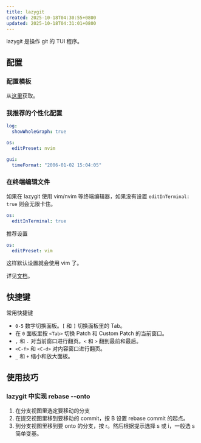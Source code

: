 ```yaml
---
title: lazygit
created: 2025-10-18T04:30:55+0800
updated: 2025-10-18T04:31:01+0800
---
```


lazygit 是操作 git 的 TUI 程序。

## 配置
### 配置模板

从[这里](https://github.com/jesseduffield/lazygit/blob/master/docs/Config.md#default)获取。

### 我推荐的个性化配置

```yaml
log:
  showWholeGraph: true

os:
  editPreset: nvim

gui:
  timeFormat: "2006-01-02 15:04:05"
```

### 在终端编辑文件

如果在 lazygit 使用 vim/nvim 等终端编辑器，如果没有设置 `editInTerminal: true` 则会无限卡住。

```yaml
os:
  editInTerminal: true
```

推荐设置

```yaml
os:
  editPreset: vim
```

这样默认设置就会使用 vim 了。

详见[文档](https://github.com/jesseduffield/lazygit/blob/master/docs/Config.md#configuring-file-editing)。

## 快捷键

常用快捷键

- `0-5` 数字切换面板。`[` 和 `]` 切换面板里的 Tab。
- 在 `0` 面板里按 `<Tab>` 切换 Patch 和 Custom Patch 的当前窗口。
- `,` 和 `.` 对当前窗口进行翻页。`<` 和 `>` 翻到最前和最后。
- `<C-f>` 和 `<C-d>` 对内容窗口进行翻页。
- `_` 和 `+` 缩小和放大面板。

## 使用技巧

### lazygit 中实现 rebase --onto

1. 在分支视图里选定要移动的分支
2. 在提交视图里移到要移动的 commit，按 B 设置 rebase commit 的起点。
3. 到分支视图里移到要 onto 的分支，按 r。然后根据提示选择 s 或 i，一般选 s 简单变基。

